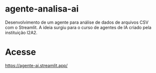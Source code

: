 # agente-analisa-ai
Desenvolvimento de um agente para análise de dados de arquivos CSV com o Streamlit. A ideia surgiu para o curso de agentes de IA criado pela instituição I2A2.

# Acesse
https://agente-ai.streamlit.app/
